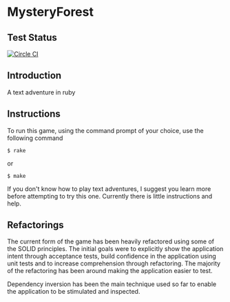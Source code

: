 # MysteryForest

## Test Status

[![Circle CI](https://circleci.com/gh/m1ckr1sk/MysteryForest.svg?style=svg)](https://circleci.com/gh/m1ckr1sk/MysteryForest)

## Introduction
A text adventure in ruby

## Instructions
To run this game, using the command prompt of your choice, use the following command

    $ rake
    
or

    $ make

If you don't know how to play text adventures, I suggest you learn more before attempting to try this one.
Currently there is little instructions and help.

## Refactorings
The current form of the game has been heavily refactored using some of the SOLID principles.  The initial goals were to explicitly show the application intent through acceptance tests, build confidence in the application using unit tests and to increase comprehension through refactoring.  The majority of the refactoring has been around making the application easier to test.

Dependency inversion has been the main technique used so far to enable the application to be stimulated and inspected. 

